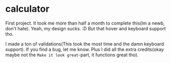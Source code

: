 # calculator

First project. It took me more than half a month to complete this(Im a newb, don't hate).
Yeah, my design sucks. :D
But that hover and keyboard support tho.

I made a ton of validations(This took the most time and the damn keyboard support). If you find a bug, let me know.
Plus I did all the extra credits(okay maybe not the `Make it look great`-part, it functions great tho).
